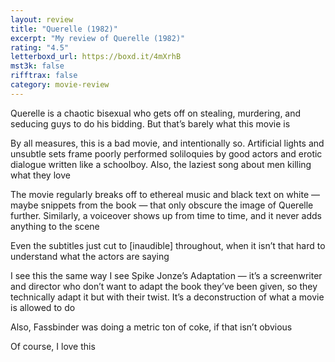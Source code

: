 ```yaml
---
layout: review
title: "Querelle (1982)"
excerpt: "My review of Querelle (1982)"
rating: "4.5"
letterboxd_url: https://boxd.it/4mXrhB
mst3k: false
rifftrax: false
category: movie-review
---
```


Querelle is a chaotic bisexual who gets off on stealing, murdering, and seducing guys to do his bidding. But that’s barely what this movie is

By all measures, this is a bad movie, and intentionally so. Artificial lights and unsubtle sets frame poorly performed soliloquies by good actors and erotic dialogue written like a schoolboy. Also, the laziest song about men killing what they love

The movie regularly breaks off to ethereal music and black text on white — maybe snippets from the book — that only obscure the image of Querelle further. Similarly, a voiceover shows up from time to time, and it never adds anything to the scene

Even the subtitles just cut to [inaudible] throughout, when it isn’t that hard to understand what the actors are saying

I see this the same way I see Spike Jonze’s Adaptation — it’s a screenwriter and director who don’t want to adapt the book they’ve been given, so they technically adapt it but with their twist. It’s a deconstruction of what a movie is allowed to do

Also, Fassbinder was doing a metric ton of coke, if that isn’t obvious

Of course, I love this
